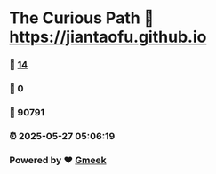# The Curious Path :link: https://jiantaofu.github.io 
### :page_facing_up: [14](https://jiantaofu.github.io/tag.html) 
### :speech_balloon: 0 
### :hibiscus: 90791 
### :alarm_clock: 2025-05-27 05:06:19 
### Powered by :heart: [Gmeek](https://github.com/Meekdai/Gmeek)

